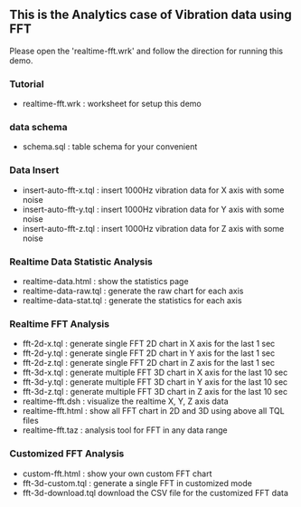 
## This is the Analytics case of Vibration data using FFT

Please open the 'realtime-fft.wrk' and follow the direction for running this demo.
### Tutorial
- realtime-fft.wrk  : worksheet for setup this demo

### data schema
- schema.sql        : table schema for  your convenient

### Data Insert
- insert-auto-fft-x.tql : insert 1000Hz vibration data for X axis with some noise
- insert-auto-fft-y.tql : insert 1000Hz vibration data for Y axis with some noise
- insert-auto-fft-z.tql : insert 1000Hz vibration data for Z axis with some noise

### Realtime Data Statistic Analysis
- realtime-data.html     : show the statistics page
- realtime-data-raw.tql  : generate the raw chart for each axis
- realtime-data-stat.tql : generate the statistics for each axis

### Realtime FFT Analysis
- fft-2d-x.tql : generate single FFT 2D chart in X axis for the last 1 sec
- fft-2d-y.tql : generate single FFT 2D chart in Y axis for the last 1 sec
- fft-2d-z.tql : generate single FFT 2D chart in Z axis for the last 1 sec
- fft-3d-x.tql : generate multiple FFT 3D chart in X axis for the last 10 sec
- fft-3d-y.tql : generate multiple FFT 3D chart in Y axis for the last 10 sec
- fft-3d-z.tql : generate multiple FFT 3D chart in Z axis for the last 10 sec
- realtime-fft.dsh  : visualize the realtime X, Y, Z axis data
- realtime-fft.html : show all FFT chart in 2D and 3D using above all TQL files
- realtime-fft.taz  : analysis tool for FFT in any data range

### Customized FFT Analysis
- custom-fft.html   : show your own custom FFT chart
- fft-3d-custom.tql : generate a single FFT in customized  mode
- fft-3d-download.tql download the CSV file for the customized FFT data

